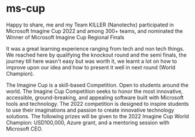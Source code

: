 # ms-cup


Happy to share, me and my Team KILLER (Nanotechx) participated in Microsoft Imagine Cup 2022 and among 300+ teams, and nominated the Winner of Microsoft Imagine Cup Regional Finals

It was a great learning experience ranging from tech and non tech things. We reached here by qualifying the knockout round and the semi finals, the journey till here wasn't easy but was worth it, we learnt a lot on how to improve upon our idea and how to present it well in next round (World Champion).

The Imagine Cup is a skill-based Competition. Open to students around the world. The Imagine Cup Competition seeks to honor the most innovative, accessible, ground-breaking, and appealing software built with Microsoft tools and technology.
The 2022 competition is designed to inspire students to use their imaginations and passion to create innovative technology solutions.
The following prizes will be given to the 2022 Imagine Cup World Champion:
USD100,000, Azure grant, and a mentoring session with Microsoft CEO.
